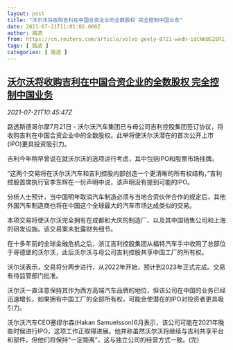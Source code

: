 ```yaml
---
layout: post
title: "沃尔沃将收购吉利在中国合资企业的全数股权 完全控制中国业务"
date: 2021-07-21T11:01:02.000Z
author: 路透
from: https://cn.reuters.com/article/volvo-geely-0721-wedn-idCNKBS2ER116
tags: [ 路透 ]
categories: [ 路透 ]
---
```

<!--1626865262000-->
[沃尔沃将收购吉利在中国合资企业的全数股权 完全控制中国业务](https://cn.reuters.com/article/volvo-geely-0721-wedn-idCNKBS2ER116)
------

<div>
<div><i>2021-07-21T10:45:47Z</i></div><p>路透斯德哥尔摩7月21日 - 沃尔沃汽车集团已与母公司吉利控股集团签订协议，将收购吉利在中国合资企业中的全数股权。此举将使沃尔沃潜在的首次公开上市(IPO)更具投资吸引力。</p><p>吉利今年稍早曾说在就沃尔沃的选项进行考虑，其中包括IPO和股票市场挂牌。</p><p>“这两个交易将在沃尔沃汽车和吉利控股内部创造一个更清晰的所有权结构，”吉利控股首席执行官李东辉在一份声明中说，该声明没有提到可能的IPO。</p><p>分析人士预计，当中国明年取消汽车制造必须与当地合资伙伴合作的规定后，其他外国汽车制造商也将在中国这个全球最大的汽车市场达成类似的交易。</p><p>本项交易将使沃尔沃完全拥有在成都和大庆的制造厂、以及其中国销售公司和上海的研发设施。该交易案未批露财务细节。</p><p>在十多年前的全球金融危机之后，浙江吉利控股集团从福特汽车手中收购了总部位于哥德堡的沃尔沃，此后沃尔沃与母公司吉利控股共享中国工厂的所有权。</p><p>沃尔沃表示，交易将分两步进行，从2022年开始，预计到2023年正式完成。交易有待监管部门批准。</p><p>沃尔沃一直注意保持其作为西方高端汽车品牌的地位，但该公司在中国的业务已经迅速增长，如果拥有中国工厂的全部所有权，可能会使潜在的IPO对投资者更具吸引力。</p><p>沃尔沃汽车CEO塞缪尔森(Hakan Samuelsson)6月表示，该公司可能在2021年晚些时候进行IPO，这项工作正取得进展。他并称虽然沃尔沃将继续与吉利共享平台和部件，但他们将保持“一定距离”，这与独立公司的经营方式一致。(完)</p>
</div>
